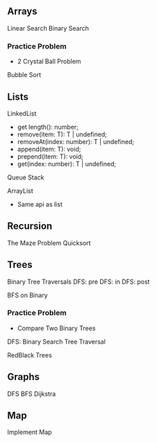 
## Arrays
Linear Search
Binary Search

### Practice Problem
- 2 Crystal Ball Problem

Bubble Sort

## Lists
LinkedList
* get length(): number;
* remove(item: T): T | undefined;
* removeAt(index: number): T | undefined;
* append(item: T): void;
* prepend(item: T): void;
* get(index: number): T | undefined;

Queue
Stack

ArrayList
* Same api as list

## Recursion
The Maze Problem
Quicksort

## Trees
Binary Tree Traversals
DFS: pre
DFS: in
DFS: post

BFS on Binary

### Practice Problem
- Compare Two Binary Trees

DFS: Binary Search Tree Traversal

RedBlack Trees

## Graphs
DFS
BFS
Dijkstra

## Map
Implement Map


